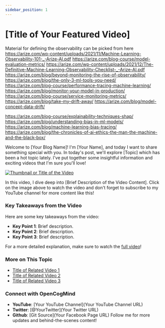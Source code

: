 ```yaml
---
sidebar_position: 1
---
```


# [Title of Your Featured Video]

Material for defining the observability can be picked from here
https://arize.com/wp-content/uploads/2021/11/Machine-Learning-Observability-101-_-Arize-AI.pdf
https://arize.com/blog-course/model-evaluation-metrics/
https://arize.com/wp-content/uploads/2021/12/The-Definitive-Machine-Learning-Observability-Checklist-_-Arize-AI.pdf
https://arize.com/blog/beyond-monitoring-the-rise-of-observability/
https://arize.com/blog/the-only-3-ml-tools-you-need/
https://arize.com/blog-course/performance-tracing-machine-learning/
https://arize.com/blog/monitor-your-model-in-production/
https://arize.com/blog-course/service-monitoring-metrics/
https://arize.com/blog/take-my-drift-away/
https://arize.com/blog/model-concept-data-drift/

https://arize.com/blog-course/explainability-techniques-shap/
https://arize.com/blog/understanding-bias-in-ml-models/
https://arize.com/blog/machine-learning-bias-tracing/
https://arize.com/blog/the-chronicles-of-ai-ethics-the-man-the-machine-and-the-black-box/



Welcome to [Your Blog Name]! I'm [Your Name], and today I want to share something special with you.
In today's post, we'll explore [Topic] which has been a hot topic lately. I've put together some insightful information and exciting videos that I'm sure you'll love!

[![Thumbnail or Title of the Video](https://img.youtube.com/vi/VGtOPcd33ks/0.jpg)](https://www.youtube.com/watch?v=VGtOPcd33ks)

In this video, I dive deep into [Brief Description of the Video Content]. 
Click on the image above to watch the video and don't forget to subscribe to my YouTube channel for more content like this!

### Key Takeaways from the Video
Here are some key takeaways from the video:
- **Key Point 1**: Brief description.
- **Key Point 2**: Brief description.
- **Key Point 3**: Brief description.

For a more detailed explanation, make sure to watch the [full video](https://www.youtube.com/watch?v=VGtOPcd33ks)!
### More on This Topic
- [Title of Related Video 1](https://www.youtube.com/watch?v=VGtOPcd33ks)
- [Title of Related Video 2](https://www.youtube.com/watch?v=VGtOPcd33ks)
- [Title of Related Video 3](https://www.youtube.com/watch?v=VGtOPcd33ks)


###  Connect with OpenCogMind
- **YouTube**: [Your YouTube Channel](Your YouTube Channel URL)
- **Twitter**: [@YourTwitter](Your Twitter URL)
- **Github**: [Git Source](Your Facebook Page URL)
Follow me for more updates and behind-the-scenes content!


